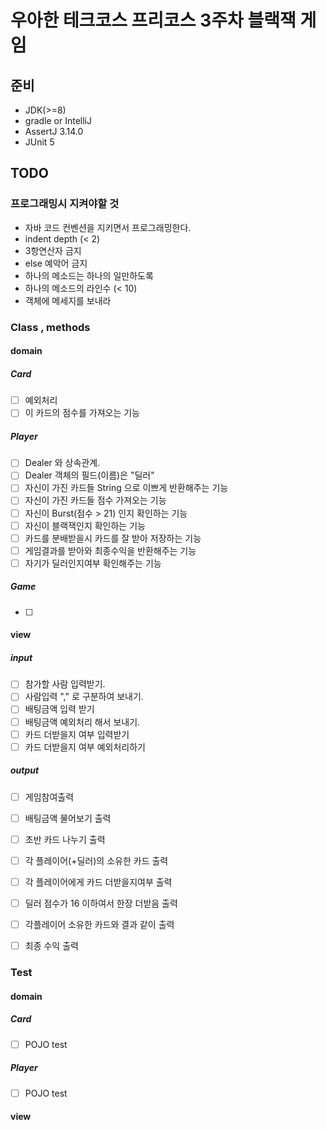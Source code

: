 # 우아한 테크코스 프리코스 3주차 블랙잭 게임

## 준비

- JDK(>=8)
- gradle or IntelliJ
- AssertJ 3.14.0
- JUnit 5

## TODO

### 프로그래밍시 지켜야할 것

- 자바 코드 컨벤션을 지키면서 프로그래밍한다.
- indent depth (< 2)
- 3항연산자 금지
- else 예악어 금지
- 하나의 메소드는 하나의 일만하도록
- 하나의 메소드의 라인수 (< 10)
- 객체에 메세지를 보내라

### Class , methods

#### domain

##### Card

- [ ] 예외처리
- [ ] 이 카드의 점수를 가져오는 기능

##### Player

- [ ] Dealer 와 상속관계.
- [ ] Dealer 객체의 필드(이름)은 "딜러"
- [ ] 자신이 가진 카드들 String 으로 이쁘게 반환해주는 기능
- [ ] 자신이 가진 카드들 점수 가져오는 기능
- [ ] 자신이 Burst(점수 > 21) 인지 확인하는 기능
- [ ] 자신이 블랙잭인지 확인하는 기능
- [ ] 카드를 분배받을시 카드를 잘 받아 저장하는 기능
- [ ] 게임결과를 받아와 최종수익을 반환해주는 기능
- [ ] 자기가 딜러인지여부 확인해주는 기능

##### Game

- [ ] 

#### view

##### input

- [ ] 참가할 사람 입력받기.
- [ ] 사람입력 "," 로 구분하여 보내기.
- [ ] 배팅금액 입력 받기
- [ ] 배팅금액 예외처리 해서 보내기.
- [ ] 카드 더받을지 여부 입력받기
- [ ] 카드 더받을지 여부 예외처리하기

##### output

- [ ] 게임참여출력
- [ ] 배팅금액 물어보기 출력
- [ ] 초반 카드 나누기 출력
- [ ] 각 플레이어(+딜러)의 소유한 카드 출력
- [ ] 각 플레이어에게 카드 더받을지여부 출력
- [ ] 딜러 점수가 16 이하여서 한장 더받음 출력
- [ ] 각플레이어 소유한 카드와 결과 같이 출력
- [ ] 최종 수익 출력


### Test

#### domain

##### Card

- [ ] POJO test

##### Player

- [ ] POJO test

#### view